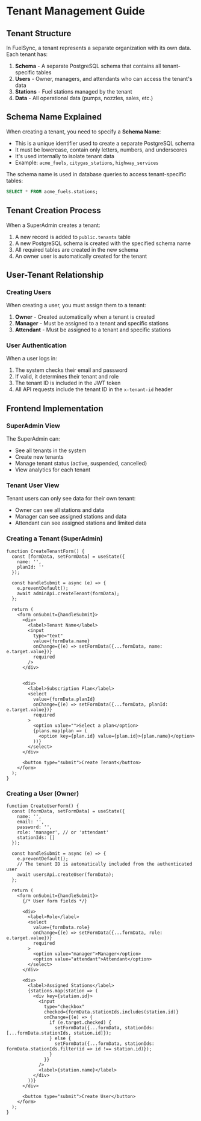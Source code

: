 # Tenant Management Guide

## Tenant Structure

In FuelSync, a tenant represents a separate organization with its own data. Each tenant has:

1. **Schema** - A separate PostgreSQL schema that contains all tenant-specific tables
2. **Users** - Owner, managers, and attendants who can access the tenant's data
3. **Stations** - Fuel stations managed by the tenant
4. **Data** - All operational data (pumps, nozzles, sales, etc.)

## Schema Name Explained

When creating a tenant, you need to specify a **Schema Name**:

- This is a unique identifier used to create a separate PostgreSQL schema
- It must be lowercase, contain only letters, numbers, and underscores
- It's used internally to isolate tenant data
- Example: `acme_fuels`, `citygas_stations`, `highway_services`

The schema name is used in database queries to access tenant-specific tables:
```sql
SELECT * FROM acme_fuels.stations;
```

## Tenant Creation Process

When a SuperAdmin creates a tenant:

1. A new record is added to `public.tenants` table
2. A new PostgreSQL schema is created with the specified schema name
3. All required tables are created in the new schema
4. An owner user is automatically created for the tenant

## User-Tenant Relationship

### Creating Users

When creating a user, you must assign them to a tenant:

1. **Owner** - Created automatically when a tenant is created
2. **Manager** - Must be assigned to a tenant and specific stations
3. **Attendant** - Must be assigned to a tenant and specific stations

### User Authentication

When a user logs in:
1. The system checks their email and password
2. If valid, it determines their tenant and role
3. The tenant ID is included in the JWT token
4. All API requests include the tenant ID in the `x-tenant-id` header

## Frontend Implementation

### SuperAdmin View

The SuperAdmin can:
- See all tenants in the system
- Create new tenants
- Manage tenant status (active, suspended, cancelled)
- View analytics for each tenant

### Tenant User View

Tenant users can only see data for their own tenant:
- Owner can see all stations and data
- Manager can see assigned stations and data
- Attendant can see assigned stations and limited data

### Creating a Tenant (SuperAdmin)

```tsx
function CreateTenantForm() {
  const [formData, setFormData] = useState({
    name: '',
    planId: ''
  });
  
  const handleSubmit = async (e) => {
    e.preventDefault();
    await adminApi.createTenant(formData);
  };
  
  return (
    <form onSubmit={handleSubmit}>
      <div>
        <label>Tenant Name</label>
        <input 
          type="text" 
          value={formData.name}
          onChange={(e) => setFormData({...formData, name: e.target.value})}
          required
        />
      </div>
      
      
      <div>
        <label>Subscription Plan</label>
        <select 
          value={formData.planId}
          onChange={(e) => setFormData({...formData, planId: e.target.value})}
          required
        >
          <option value="">Select a plan</option>
          {plans.map(plan => (
            <option key={plan.id} value={plan.id}>{plan.name}</option>
          ))}
        </select>
      </div>
      
      <button type="submit">Create Tenant</button>
    </form>
  );
}
```

### Creating a User (Owner)

```tsx
function CreateUserForm() {
  const [formData, setFormData] = useState({
    name: '',
    email: '',
    password: '',
    role: 'manager', // or 'attendant'
    stationIds: []
  });
  
  const handleSubmit = async (e) => {
    e.preventDefault();
    // The tenant ID is automatically included from the authenticated user
    await usersApi.createUser(formData);
  };
  
  return (
    <form onSubmit={handleSubmit}>
      {/* User form fields */}
      
      <div>
        <label>Role</label>
        <select 
          value={formData.role}
          onChange={(e) => setFormData({...formData, role: e.target.value})}
          required
        >
          <option value="manager">Manager</option>
          <option value="attendant">Attendant</option>
        </select>
      </div>
      
      <div>
        <label>Assigned Stations</label>
        {stations.map(station => (
          <div key={station.id}>
            <input
              type="checkbox"
              checked={formData.stationIds.includes(station.id)}
              onChange={(e) => {
                if (e.target.checked) {
                  setFormData({...formData, stationIds: [...formData.stationIds, station.id]});
                } else {
                  setFormData({...formData, stationIds: formData.stationIds.filter(id => id !== station.id)});
                }
              }}
            />
            <label>{station.name}</label>
          </div>
        ))}
      </div>
      
      <button type="submit">Create User</button>
    </form>
  );
}
```